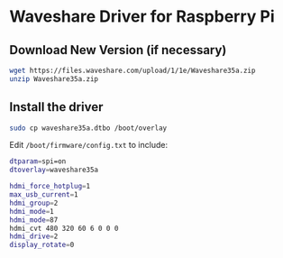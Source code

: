 # Waveshare Driver for Raspberry Pi

## Download New Version (if necessary)

```bash
wget https://files.waveshare.com/upload/1/1e/Waveshare35a.zip
unzip Waveshare35a.zip
```

## Install the driver

```bash
sudo cp waveshare35a.dtbo /boot/overlay
```

Edit `/boot/firmware/config.txt` to include:

```bash
dtparam=spi=on
dtoverlay=waveshare35a

hdmi_force_hotplug=1
max_usb_current=1
hdmi_group=2
hdmi_mode=1
hdmi_mode=87
hdmi_cvt 480 320 60 6 0 0 0
hdmi_drive=2
display_rotate=0
```
